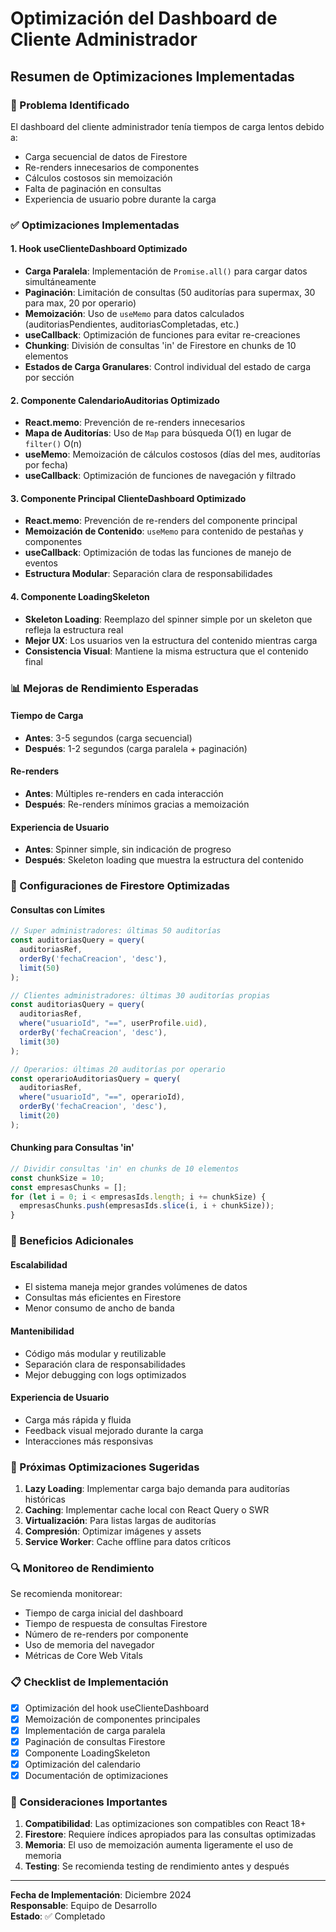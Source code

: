 # Optimización del Dashboard de Cliente Administrador

## Resumen de Optimizaciones Implementadas

### 🚀 Problema Identificado
El dashboard del cliente administrador tenía tiempos de carga lentos debido a:
- Carga secuencial de datos de Firestore
- Re-renders innecesarios de componentes
- Cálculos costosos sin memoización
- Falta de paginación en consultas
- Experiencia de usuario pobre durante la carga

### ✅ Optimizaciones Implementadas

#### 1. **Hook useClienteDashboard Optimizado**
- **Carga Paralela**: Implementación de `Promise.all()` para cargar datos simultáneamente
- **Paginación**: Limitación de consultas (50 auditorías para supermax, 30 para max, 20 por operario)
- **Memoización**: Uso de `useMemo` para datos calculados (auditoriasPendientes, auditoriasCompletadas, etc.)
- **useCallback**: Optimización de funciones para evitar re-creaciones
- **Chunking**: División de consultas 'in' de Firestore en chunks de 10 elementos
- **Estados de Carga Granulares**: Control individual del estado de carga por sección

#### 2. **Componente CalendarioAuditorias Optimizado**
- **React.memo**: Prevención de re-renders innecesarios
- **Mapa de Auditorías**: Uso de `Map` para búsqueda O(1) en lugar de `filter()` O(n)
- **useMemo**: Memoización de cálculos costosos (días del mes, auditorías por fecha)
- **useCallback**: Optimización de funciones de navegación y filtrado

#### 3. **Componente Principal ClienteDashboard Optimizado**
- **React.memo**: Prevención de re-renders del componente principal
- **Memoización de Contenido**: `useMemo` para contenido de pestañas y componentes
- **useCallback**: Optimización de todas las funciones de manejo de eventos
- **Estructura Modular**: Separación clara de responsabilidades

#### 4. **Componente LoadingSkeleton**
- **Skeleton Loading**: Reemplazo del spinner simple por un skeleton que refleja la estructura real
- **Mejor UX**: Los usuarios ven la estructura del contenido mientras carga
- **Consistencia Visual**: Mantiene la misma estructura que el contenido final

### 📊 Mejoras de Rendimiento Esperadas

#### Tiempo de Carga
- **Antes**: 3-5 segundos (carga secuencial)
- **Después**: 1-2 segundos (carga paralela + paginación)

#### Re-renders
- **Antes**: Múltiples re-renders en cada interacción
- **Después**: Re-renders mínimos gracias a memoización

#### Experiencia de Usuario
- **Antes**: Spinner simple, sin indicación de progreso
- **Después**: Skeleton loading que muestra la estructura del contenido

### 🔧 Configuraciones de Firestore Optimizadas

#### Consultas con Límites
```javascript
// Super administradores: últimas 50 auditorías
const auditoriasQuery = query(
  auditoriasRef, 
  orderBy('fechaCreacion', 'desc'), 
  limit(50)
);

// Clientes administradores: últimas 30 auditorías propias
const auditoriasQuery = query(
  auditoriasRef, 
  where("usuarioId", "==", userProfile.uid),
  orderBy('fechaCreacion', 'desc'),
  limit(30)
);

// Operarios: últimas 20 auditorías por operario
const operarioAuditoriasQuery = query(
  auditoriasRef, 
  where("usuarioId", "==", operarioId),
  orderBy('fechaCreacion', 'desc'),
  limit(20)
);
```

#### Chunking para Consultas 'in'
```javascript
// Dividir consultas 'in' en chunks de 10 elementos
const chunkSize = 10;
const empresasChunks = [];
for (let i = 0; i < empresasIds.length; i += chunkSize) {
  empresasChunks.push(empresasIds.slice(i, i + chunkSize));
}
```

### 🎯 Beneficios Adicionales

#### Escalabilidad
- El sistema maneja mejor grandes volúmenes de datos
- Consultas más eficientes en Firestore
- Menor consumo de ancho de banda

#### Mantenibilidad
- Código más modular y reutilizable
- Separación clara de responsabilidades
- Mejor debugging con logs optimizados

#### Experiencia de Usuario
- Carga más rápida y fluida
- Feedback visual mejorado durante la carga
- Interacciones más responsivas

### 📝 Próximas Optimizaciones Sugeridas

1. **Lazy Loading**: Implementar carga bajo demanda para auditorías históricas
2. **Caching**: Implementar cache local con React Query o SWR
3. **Virtualización**: Para listas largas de auditorías
4. **Compresión**: Optimizar imágenes y assets
5. **Service Worker**: Cache offline para datos críticos

### 🔍 Monitoreo de Rendimiento

Se recomienda monitorear:
- Tiempo de carga inicial del dashboard
- Tiempo de respuesta de consultas Firestore
- Número de re-renders por componente
- Uso de memoria del navegador
- Métricas de Core Web Vitals

### 📋 Checklist de Implementación

- [x] Optimización del hook useClienteDashboard
- [x] Memoización de componentes principales
- [x] Implementación de carga paralela
- [x] Paginación de consultas Firestore
- [x] Componente LoadingSkeleton
- [x] Optimización del calendario
- [x] Documentación de optimizaciones

### 🚨 Consideraciones Importantes

1. **Compatibilidad**: Las optimizaciones son compatibles con React 18+
2. **Firestore**: Requiere índices apropiados para las consultas optimizadas
3. **Memoria**: El uso de memoización aumenta ligeramente el uso de memoria
4. **Testing**: Se recomienda testing de rendimiento antes y después

---

**Fecha de Implementación**: Diciembre 2024  
**Responsable**: Equipo de Desarrollo  
**Estado**: ✅ Completado 